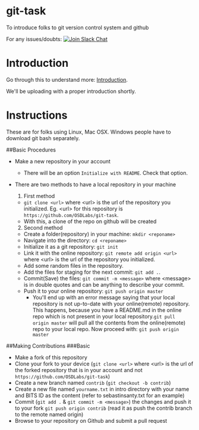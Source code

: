 # git-task
To introduce folks to git version control system and github

For any issues/doubts: [![Join Slack Chat](https://img.shields.io/badge/slack%20chat-join-ff69b4.svg)](https://bitsgoacodes.slack.com/x-44783084112-46628670167/signup)

# Introduction
Go through this to understand more: [Introduction](http://stackoverflow.com/questions/11816424/understanding-the-basics-of-git-and-github).

We'll be uploading with a proper introduction shortly.

# Instructions
These are for folks using Linux, Mac OSX. Windows people have to download git bash separately.

##Basic Procedures
* Make a new repository in your account
  * There will be an option `Initialize with README`. Check that option.


* There are two methods to have a local repository in your machine
  1. First method
    * `git clone <url>` where \<url\> is the url of the repository you initialized. Eg. \<url\> for this repository is `https://github.com/OSDLabs/git-task`. 
    * With this, a clone of the repo on github will be created 


  2. Second method
    * Create a folder(repository) in your machine: `mkdir <reponame>`
    * Navigate into the directory: `cd <reponame>`
    * Initialize it as a git repository: `git init`
    * Link it with the online repository: `git remote add origin <url>` where \<url\> is the url of the repository you initialized.
    * Add some random files in the repository.
    * Add the files for staging for the next commit: `git add .`.
    * Commit(Save) the files: `git commit -m <message>` where \<message\> is in double quotes and can be anything to describe your commit.
    * Push it to your online repository: `git push origin master`
      * You'll end up with an error message saying that your local repository is not up-to-date with your online(remote) repository. This happens, because you have a README.md in the online repo which is not present in your local repository.`git pull origin master` will pull all the contents from the online(remote) repo to your local repo. Now proceed with: `git push origin master`


##Making Contributions
###Basic
* Make a fork of this repository
* Clone your fork to your device (`git clone <url>` where \<url\> is the url of the forked repository that is in your account and not `https://github.com/OSDLabs/git-task`)
* Create a new branch named `contrib` (`git checkout -b contrib`)
* Create a new file named `yourname.txt` in intro directory with your name and BITS ID as the content (refer to sebastinsanty.txt for an example)
* Commit (`git add .` & `git commit -m <message>`) the changes and push it to your fork `git push origin contrib` (read it as push the contrib branch to the remote named origin)
* Browse to your repository on Github and submit a pull request
